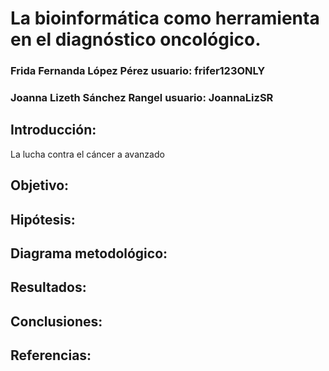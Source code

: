 # La bioinformática como herramienta en el diagnóstico oncológico.
### Frida Fernanda López Pérez            usuario: frifer123ONLY
### Joanna Lizeth Sánchez Rangel          usuario: JoannaLizSR

## Introducción:
La lucha contra el cáncer a avanzado 

## Objetivo: 



## Hipótesis:



## Diagrama metodológico:



## Resultados:



## Conclusiones:



## Referencias:


